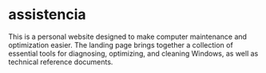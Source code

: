# assistencia
 This is a personal website designed to make computer maintenance and optimization easier. The landing page brings together a collection of essential tools for diagnosing, optimizing, and cleaning Windows, as well as technical reference documents.
